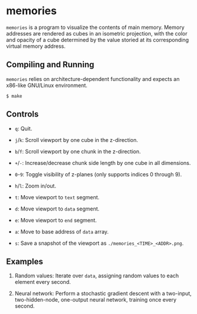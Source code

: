 # memories

`memories` is a program to visualize the contents of main memory.  Memory addresses are rendered as cubes in an isometric projection, with the color and opacity of a cube determined by the value storied at its corresponding virtual memory address.

## Compiling and Running

`memories` relies on architecture-dependent functionality and expects an x86-like GNU/Linux environment.

```
$ make
```
## Controls

- `q`:  Quit.

- `j`/`k`:  Scroll viewport by one cube in the z-direction.

- `b`/`f`:  Scroll viewport by one chunk in the z-direction.

- `+`/`-`:  Increase/decrease chunk side length by one cube in all dimensions.

- `0`-`9`:  Toggle visibility of z-planes (only supports indices 0 through 9).

- `h`/`l`:  Zoom in/out.

- `t`:  Move viewport to `text` segment.

- `d`:  Move viewport to `data` segment.

- `e`:  Move viewport to `end` segment.

- `a`:  Move to base address of `data` array.

- `s`:  Save a snapshot of the viewport as `./memories_<TIME>_<ADDR>.png`.

## Examples

1.  Random values:  Iterate over `data`, assigning random values to each element every second.

2.  Neural network:  Perform a stochastic gradient descent with a two-input, two-hidden-node, one-output neural network, training once every second.
